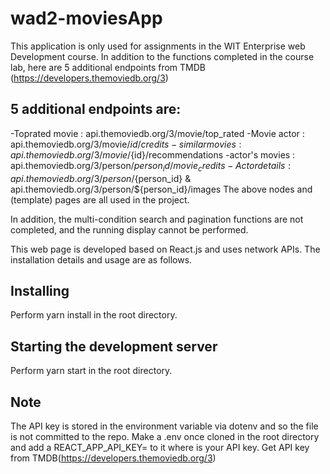 # wad2-moviesApp

This application is only used for assignments in the WIT Enterprise web Development course.
In addition to the functions completed in the course lab, here are 5 additional endpoints from TMDB (https://developers.themoviedb.org/3)
## 5 additional endpoints are:
  -Toprated movie : api.themoviedb.org/3/movie/top_rated
  -Movie actor : api.themoviedb.org/3/movie/${id}/credits
  -similar movies : api.themoviedb.org/3/movie/${id}/recommendations
  -actor's movies : api.themoviedb.org/3/person/${person_id}/movie_credits
  -Actor details : api.themoviedb.org/3/person/${person_id} & api.themoviedb.org/3/person/${person_id}/images
The above nodes and (template) pages are all used in the project.

In addition, the multi-condition search and pagination functions are not completed, and the running display cannot be performed.

This web page is developed based on React.js and uses network APIs. The installation details and usage are as follows.

## Installing
Perform yarn install in the root directory.

## Starting the development server
Perform yarn start in the root directory.

## Note
The API key is stored in the environment variable via dotenv and so the file is not committed to the repo. Make a .env once cloned in the root directory and add a REACT_APP_API_KEY=<value> to it where <value> is your API key. Get  API key from TMDB(https://developers.themoviedb.org/3)
